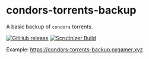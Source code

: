 # condors-torrents-backup

A basic backup of `condors` torrents.

[![GitHub release](https://img.shields.io/github/release/PXgamer/condors-torrents-backup.svg)](https://github.com/PXgamer/condors-torrents-backup/releases/latest) [![Scrutinizer Build](https://img.shields.io/scrutinizer/build/g/PXgamer/condors-torrents-backup.svg)](https://scrutinizer-ci.com/g/PXgamer/condors-torrents-backup/build-status/master)

Example: https://condors-torrents-backup.pxgamer.xyz
